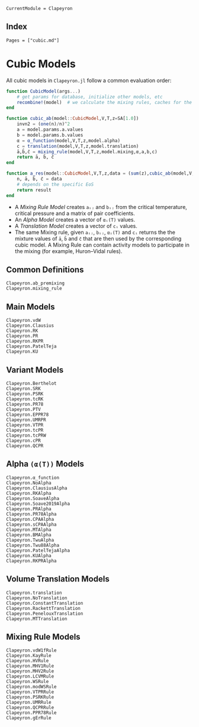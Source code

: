 ```@meta
CurrentModule = Clapeyron
```

## Index

```@index
Pages = ["cubic.md"]
```

# Cubic Models

All cubic models in `Clapeyron.jl` follow a common evaluation order:

```julia
function CubicModel(args...)
    # get params for database, initialize other models, etc
    recombine!(model)  # we calculate the mixing rules, caches for the translation models if necessary, etc.
end

function cubic_ab(model::CubicModel,V,T,z=SA[1.0])
    invn2 = (one(n)/n)^2
    a = model.params.a.values
    b = model.params.b.values
    α = α_function(model,V,T,z,model.alpha)
    c = translation(model,V,T,z,model.translation)
    ā,b̄,c̄ = mixing_rule(model,V,T,z,model.mixing,α,a,b,c)
    return ā, b̄, c̄
end

function a_res(model::CubicModel,V,T,z,data = (sum(z),cubic_ab(model,V,T,z)))
    n, ā, b̄, c̄ = data
    # depends on the specific EoS
    return result
end
```

- A *Mixing Rule Model* creates `aᵢⱼ` and `bᵢⱼ` from the critical temperature, critical pressure and a matrix of pair coefficients.
- An *Alpha Model* creates a vector of `αᵢ(T)` values.
- A *Translation Model* creates a vector of `cᵢ` values.
- The same Mixing rule, given `aᵢⱼ`, `bᵢⱼ`, `αᵢ(T)` and `cᵢ` returns the the mixture values of `ā`, `b̄` and `c̄` that are then used by the corresponding cubic model.
  A Mixing Rule can contain activity models to participate in the mixing (for example, Huron–Vidal rules).

## Common Definitions

```@docs
Clapeyron.ab_premixing
Clapeyron.mixing_rule
```

## Main Models

```@docs
Clapeyron.vdW
Clapeyron.Clausius
Clapeyron.RK
Clapeyron.PR
Clapeyron.RKPR
Clapeyron.PatelTeja
Clapeyron.KU
```

## Variant Models

```@docs
Clapeyron.Berthelot
Clapeyron.SRK
Clapeyron.PSRK
Clapeyron.tcRK
Clapeyron.PR78
Clapeyron.PTV
Clapeyron.EPPR78
Clapeyron.UMRPR
Clapeyron.VTPR
Clapeyron.tcPR
Clapeyron.tcPRW
Clapeyron.cPR
Clapeyron.QCPR
```

## Alpha `(α(T))` Models

```@docs
Clapeyron.α_function
Clapeyron.NoAlpha
Clapeyron.ClausiusAlpha
Clapeyron.RKAlpha
Clapeyron.SoaveAlpha
Clapeyron.Soave2019Alpha
Clapeyron.PRAlpha
Clapeyron.PR78Alpha
Clapeyron.CPAAlpha
Clapeyron.sCPAAlpha
Clapeyron.MTAlpha
Clapeyron.BMAlpha
Clapeyron.TwuAlpha
Clapeyron.Twu88Alpha
Clapeyron.PatelTejaAlpha
Clapeyron.KUAlpha
Clapeyron.RKPRAlpha
```

## Volume Translation Models

```@docs
Clapeyron.translation
Clapeyron.NoTranslation
Clapeyron.ConstantTranslation
Clapeyron.RackettTranslation
Clapeyron.PenelouxTranslation
Clapeyron.MTTranslation
```

## Mixing Rule Models

```@docs
Clapeyron.vdW1fRule
Clapeyron.KayRule
Clapeyron.HVRule
Clapeyron.MHV1Rule
Clapeyron.MHV2Rule
Clapeyron.LCVMRule
Clapeyron.WSRule
Clapeyron.modWSRule
Clapeyron.VTPRRule
Clapeyron.PSRKRule
Clapeyron.UMRRule
Clapeyron.QCPRRule
Clapeyron.PPR78Rule
Clapeyron.gErRule
```
